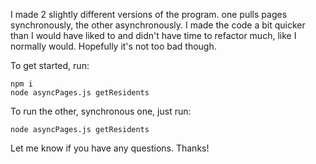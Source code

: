 I made 2 slightly different versions of the program. one pulls pages synchronously, the other asynchronously. I made the code a bit quicker than I would have liked to and didn't have time to refactor much, like I normally would. Hopefully it's not too bad though.

To get started, run:
```
npm i
node asyncPages.js getResidents
```

To run the other, synchronous one, just run:
```
node asyncPages.js getResidents
```

Let me know if you have any questions. Thanks!